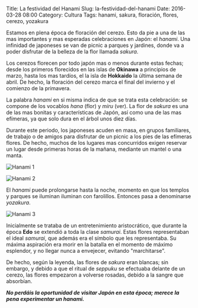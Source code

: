 Title: La festividad del Hanami
Slug: la-festividad-del-hanami
Date: 2016-03-28 08:00
Category: Cultura
Tags: hanami, sakura, floración, flores, cerezo, yozakura



Estamos en plena época de floración del cerezo. Esto da pie a una de las mas importantes y mas esperadas celebraciones en Japón: el *hanami*. Una infinidad de japoneses se van de picnic a parques y jardines, donde va a poder disfrutar de la belleza de la flor llamada *sakura*.

Los cerezos florecen por todo japón mas o menos durante estas fechas; desde los primeros florecidos en las islas de **Okinawa** a principios de marzo, hasta los mas tardíos, el la isla de **Hokkaido** la última semana de abril. De hecho, la floración del cerezo marca el final del invierno y el comienzo de la primavera.

La palabra *hanami* en si misma indica de que se trata esta celebración: se compone de los vocablos *hana* (flor) y *miru* (ver). La flor de *sakura* es una de las mas bonitas y características de Japón, así como una de las mas efímeras, ya que solo dura en el árbol unos diez días.

Durante este periodo, los japoneses acuden en masa, en grupos familiares, de trabajo o de amigos para disfrutar de un picnic a los pies de las efímeras flores. De hecho, muchos de los lugares mas concurridos exigen reservar un lugar desde primeras horas de la mañana, mediante un mantel o una manta.

![Hanami 1]({filename}/images/hanami_1.jpg)

![Hanami 2]({filename}/images/hanami_2.jpg)

El *hanami* puede prolongarse hasta la noche, momento en que los templos y parques se iluminan iluminan con farolillos. Entonces pasa a denominarse *yozakura*.

![Hanami 3]({filename}/images/hanami_3.jpg)

Inicialmente se trataba de un entretenimiento aristocrático, que durante la época **Edo** se extendió a toda la clase *samurai*. Estas flores representaban el ideal *samurai*, que además era el símbolo que les representaba. Su máxima aspiración era morir en la batalla en el momento de máximo esplendor, y no llegar nunca a envejecer, evitando "marchitarse".

De hecho, según la leyenda, las flores de *sakura* eran blancas; sin embargo, y debido a que el ritual de *seppuku* se efectuaba delante de un cerezo, las flores empezaron a volverse rosadas, debido a la sangre que absorbían.

***No perdáis la oportunidad de visitar Japón en esta época; merece la pena experimentar un hanami.***
